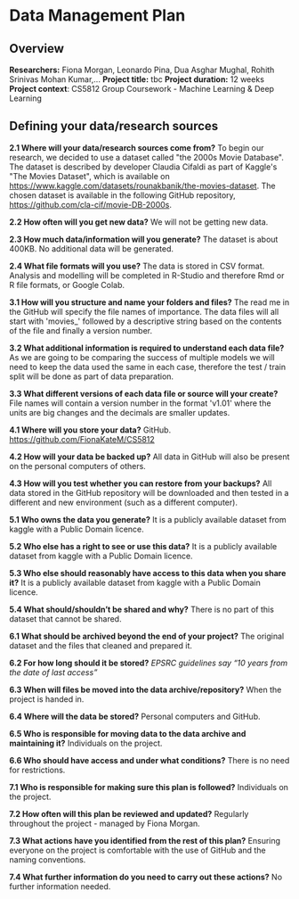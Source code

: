 # Data Management Plan

## Overview

**Researchers:** Fiona Morgan, Leonardo Pina, Dua Asghar Mughal, Rohith Srinivas Mohan Kumar,...
**Project title:** tbc
**Project duration:** 12 weeks
**Project context**: CS5812 Group Coursework - Machine Learning & Deep Learning

## Defining your data/research sources

**2.1 Where will your data/research sources come from?**
To begin our research, we decided to use a dataset called "the 2000s Movie Database". The dataset is described by developer Claudia Cifaldi as part of Kaggle's "The Movies Dataset", which is available on https://www.kaggle.com/datasets/rounakbanik/the-movies-dataset. The chosen dataset is available in the following GitHub repository, https://github.com/cla-cif/movie-DB-2000s.

**2.2 How often will you get new data?**
We will not be getting new data.

**2.3 How much data/information will you generate?**
The dataset is about 400KB. No additional data will be generated.

**2.4 What file formats will you use?**
The data is stored in CSV format. Analysis and modelling will be completed in R-Studio and therefore Rmd or R file formats, or Google Colab. 

**3.1 How will you structure and name your folders and files?**
The read me in the GitHub will specify the file names of importance. The data files will all start with 'movies_' followed by a descriptive string based on the contents of the file and finally a version number.

**3.2 What additional information is required to understand each data file?**
As we are going to be comparing the success of multiple models we will need to keep the data used the same in each case, therefore the test / train split will be done as part of data preparation. 

**3.3 What different versions of each data file or source will your create?**
File names will contain a version number in the format 'v1.01' where the units are big changes and the decimals are smaller updates. 

**4.1  Where will you store your data?**
GitHub. https://github.com/FionaKateM/CS5812

**4.2 How will your data be backed up?**
All data in GitHub will also be present on the personal computers of others. 

**4.3 How will you test whether you can restore from your backups?**
All data stored in the GitHub repository will be downloaded and then tested in a different and new environment (such as a different computer).

**5.1 Who owns the data you generate?**
It is a publicly available dataset from kaggle with a Public Domain licence. 

**5.2 Who else has a right to see or use this data?**
It is a publicly available dataset from kaggle with a Public Domain licence. 

**5.3 Who else should reasonably have access to this data when you share it?**
It is a publicly available dataset from kaggle with a Public Domain licence. 

**5.4 What should/shouldn’t be shared and why?**
There is no part of this dataset that cannot be shared.

**6.1 What should be archived beyond the end of your project?**
The original dataset and the files that cleaned and prepared it. 

**6.2 For how long should it be stored?**
*EPSRC guidelines say “10 years from the date of last access”*

**6.3 When will files be moved into the data archive/repository?**
When the project is handed in. 

**6.4 Where will the data be stored?**
Personal computers and GitHub.

**6.5 Who is responsible for moving data to the data archive and maintaining it?**
Individuals on the project.

**6.6 Who should have access and under what conditions?**
There is no need for restrictions. 

**7.1 Who is responsible for making sure this plan is followed?**
Individuals on the project.

**7.2 How often will this plan be reviewed and updated?**
Regularly throughout the project - managed by Fiona Morgan. 

**7.3 What actions have you identified from the rest of this plan?**
Ensuring everyone on the project is comfortable with the use of GitHub and the naming conventions.

**7.4 What further information do you need to carry out these actions?**
No further information needed.
